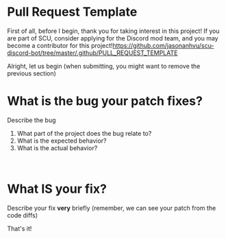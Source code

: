 # Pull Request Template

First of all, before I begin, thank you for taking interest in this project! If you are part of SCU, consider applying for the Discord mod 
team, and you may become a contributor for this project!https://github.com/jasonanhvu/scu-discord-bot/tree/master/.github/PULL_REQUEST_TEMPLATE

Alright, let us begin (when submitting, you might want to remove the previous section)

<h1>What is the bug your patch fixes?</h1>
Describe the bug
<ol><li>What part of the project does the bug relate to?</li><li>What is the expected behavior?</li><li>What is the actual behavior?</li></ol>
<br>
<h1>What IS your fix?</h1>
Describe your fix <strong>very</strong> briefly (remember, we can see your patch from the code diffs)

That's it!
